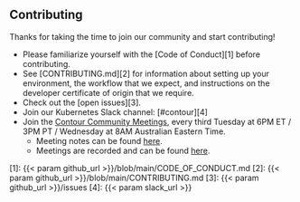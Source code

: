 ## Contributing

Thanks for taking the time to join our community and start contributing!

- Please familiarize yourself with the [Code of Conduct][1] before contributing.
- See [CONTRIBUTING.md][2] for information about setting up your environment, the workflow that we expect, and instructions on the developer certificate of origin that we require.
- Check out the [open issues][3].
- Join our Kubernetes Slack channel: [#contour][4]
- Join the [Contour Community Meetings](https://vmware.zoom.us/j/347232187), every third Tuesday at 6PM ET / 3PM PT / Wednesday at 8AM Australian Eastern Time.
  - Meeting notes can be found [here](https://hackmd.io/84Xbl4WBTpm7OBhaOAsSiw).
  - Meetings are recorded and can be found [here](https://www.youtube.com/playlist?list=PL7bmigfV0EqTBsPrnCkzhu0R4SAWnBjLj).

[1]: {{< param github_url >}}/blob/main/CODE_OF_CONDUCT.md
[2]: {{< param github_url >}}/blob/main/CONTRIBUTING.md
[3]: {{< param github_url >}}/issues
[4]: {{< param slack_url >}}
